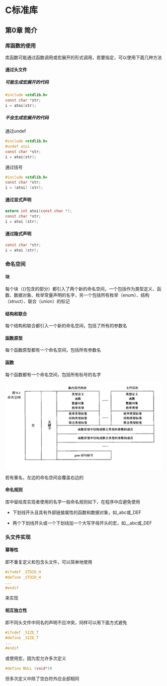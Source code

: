 # C标准库

## 第0章  简介

### 库函数的使用

库函数可能通过函数调用或宏展开的形式调用，若要指定，可以使用下面几种方法

#### 通过头文件

##### 可能生成宏展开的代码

```C
#include <stdlib.h>
const char *str;
i = atoi(str);
```

##### 不会生成宏展开的代码

通过undef

```C
#include <stdlib.h>
#undef atoi
const char *str;
i = atoi(str);
```

通过括号

```C
#include <stdlib.h>
const char *str;
i = (atoi) (str);
```

#### 通过显式声明

```C
extern int atoi(const char *);
const char *str;
i = atoi (str);
```

#### 通过隐式声明

```C
const char *str;
i = atoi (str);
```

### 命名空间

#### 块

每个块（{}包含的部分）都引入了两个新的命名空间，一个包括作为类型定义、函数、数据对象、枚举常量声明的名字，另一个包括所有枚举（enum）、结构（struct）、联合（union）的标记

#### 结构和联合

每个结构和联合都引入一个新的命名空间，包括了所有的参数名

#### 函数原型

每个函数原型都有一个命名空间，包括所有参数名

#### 函数

每个函数都有一个命名空间，包括所有标号的名字

![namespace](pic/namespace.png)

若有重名，左边的命名空间会覆盖右边的

#### 命名规则

库中留给库实现者使用的名字一般命名规则如下，在程序中应避免使用

* 下划线开头且具有外部链接属性的函数和数据对象，如\_abc或\_DEF

* 两个下划线开头或一个下划线加一个大写字母开头的宏，如\_\_abc或\_DEF

### 头文件实现

#### 幂等性

即不重复定义和包含头文件，可以简单地使用

```C
#ifndef _STDIO_H
#define _STDIO_H
...
#endif
```

来实现

#### 相互独立性

即不同头文件中同名的声明不应冲突，同样可以用下面方式避免

```C
#ifndef _SIZE_T
#define _SIZE_T
...
#endif
```

或使用宏，因为宏允许多次定义

```C
#define NULL (void*)0
```

但多次定义中除了空白符外应全部相同